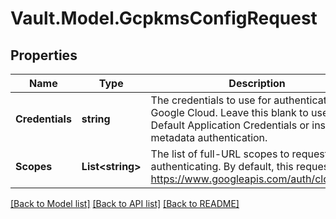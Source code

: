 # Vault.Model.GcpkmsConfigRequest

## Properties

Name | Type | Description | Notes
------------ | ------------- | ------------- | -------------
**Credentials** | **string** | The credentials to use for authenticating to Google Cloud. Leave this blank to use the Default Application Credentials or instance metadata authentication. | [optional] 
**Scopes** | **List&lt;string&gt;** | The list of full-URL scopes to request when authenticating. By default, this requests https://www.googleapis.com/auth/cloudkms. | [optional] 

[[Back to Model list]](../README.md#documentation-for-models) [[Back to API list]](../README.md#documentation-for-api-endpoints) [[Back to README]](../README.md)


